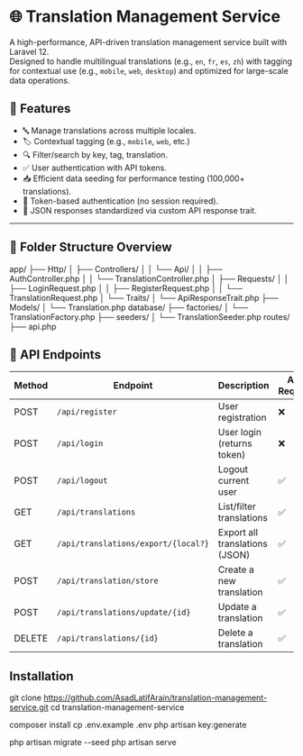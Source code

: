 # 🌐 Translation Management Service

A high-performance, API-driven translation management service built with Laravel 12.  
Designed to handle multilingual translations (e.g., `en`, `fr`, `es`, `zh`) with tagging for contextual use (e.g., `mobile`, `web`, `desktop`) and optimized for large-scale data operations.

## 📌 Features

- 🔤 Manage translations across multiple locales.
- 🏷️ Contextual tagging (e.g., `mobile`, `web`, etc.)
- 🔍 Filter/search by key, tag, translation.
- ✅ User authentication with API tokens.
- 📥 Efficient data seeding for performance testing (100,000+ translations).
- 🔐 Token-based authentication (no session required).
- 🔄 JSON responses standardized via custom API response trait.

---

## 📁 Folder Structure Overview

app/
├── Http/
│ ├── Controllers/
│ │ └── Api/
│ │ ├── AuthController.php
│ │ └── TranslationController.php
│ ├── Requests/
│ │ ├── LoginRequest.php
│ │ ├── RegisterRequest.php
│ │ └── TranslationRequest.php
│ └── Traits/
│ └── ApiResponseTrait.php
├── Models/
│ └── Translation.php
database/
├── factories/
│ └── TranslationFactory.php
├── seeders/
│ └── TranslationSeeder.php
routes/
├── api.php


## 🚀 API Endpoints

| Method | Endpoint                            | Description                        | Auth Required |
|--------|-------------------------------------|------------------------------------|---------------|
| POST   | `/api/register`                     | User registration                  | ❌            |
| POST   | `/api/login`                        | User login (returns token)         | ❌            |
| POST   | `/api/logout`                       | Logout current user                | ✅            |
| GET    | `/api/translations`                 | List/filter translations           | ✅            |
| GET    | `/api/translations/export/{local?}` | Export all translations (JSON)     | ✅            |
| POST   | `/api/translation/store`            | Create a new translation           | ✅            |
| POST   | `/api/translations/update/{id}`     | Update a translation               | ✅            |
| DELETE | `/api/translations/{id}`            | Delete a translation               | ✅            |

## Installation
git clone https://github.com/AsadLatifArain/translation-management-service.git
cd translation-management-service

composer install
cp .env.example .env
php artisan key:generate

php artisan migrate --seed
php artisan serve
